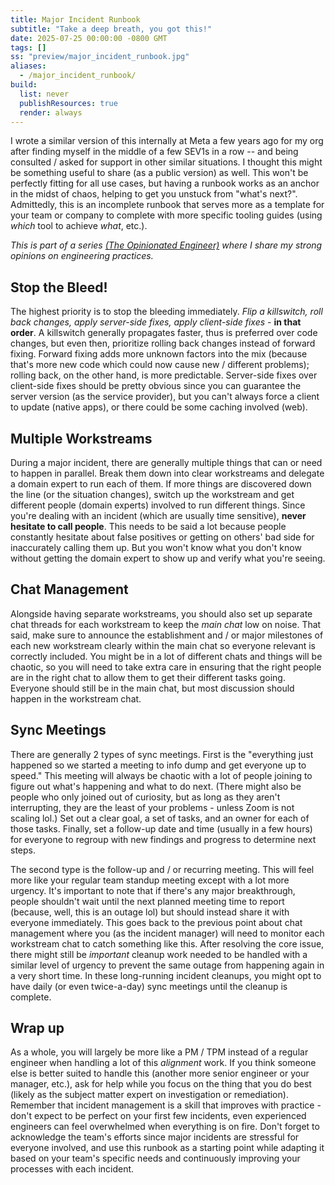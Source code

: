 ```yaml
---
title: Major Incident Runbook
subtitle: "Take a deep breath, you got this!"
date: 2025-07-25 00:00:00 -0800 GMT
tags: []
ss: "preview/major_incident_runbook.jpg"
aliases:
  - /major_incident_runbook/
build:
  list: never
  publishResources: true
  render: always
---
```


I wrote a similar version of this internally at Meta a few years ago for my org after finding myself in the middle of a few SEV1s in a row -- and being consulted / asked for support in other similar situations. I thought this might be something useful to share (as a public version) as well. This won't be perfectly fitting for all use cases, but having a runbook works as an anchor in the midst of chaos, helping to get you unstuck from "what's next?". Admittedly, this is an incomplete runbook that serves more as a template for your team or company to complete with more specific tooling guides (using _which_ tool to achieve _what_, etc.).

_This is part of a series [(The Opinionated Engineer)](/blog/2025-05-04-the-opinionated-engineer/) where I share my strong opinions on engineering practices._

## Stop the Bleed!

The highest priority is to stop the bleeding immediately. _Flip a killswitch, roll back changes, apply server-side fixes, apply client-side fixes_ - **in that order**. A killswitch generally propagates faster, thus is preferred over code changes, but even then, prioritize rolling back changes instead of forward fixing. Forward fixing adds more unknown factors into the mix (because that's more new code which could now cause new / different problems); rolling back, on the other hand, is more predictable. Server-side fixes over client-side fixes should be pretty obvious since you can guarantee the server version (as the service provider), but you can't always force a client to update (native apps), or there could be some caching involved (web).

## Multiple Workstreams

During a major incident, there are generally multiple things that can or need to happen in parallel. Break them down into clear workstreams and delegate a domain expert to run each of them. If more things are discovered down the line (or the situation changes), switch up the workstream and get different people (domain experts) involved to run different things. Since you're dealing with an incident (which are usually time sensitive), **never hesitate to call people**. This needs to be said a lot because people constantly hesitate about false positives or getting on others' bad side for inaccurately calling them up. But you won't know what you don't know without getting the domain expert to show up and verify what you're seeing.

## Chat Management

Alongside having separate workstreams, you should also set up separate chat threads for each workstream to keep the _main chat_ low on noise. That said, make sure to announce the establishment and / or major milestones of each new workstream clearly within the main chat so everyone relevant is correctly included. You might be in a lot of different chats and things will be chaotic, so you will need to take extra care in ensuring that the right people are in the right chat to allow them to get their different tasks going. Everyone should still be in the main chat, but most discussion should happen in the workstream chat.

## Sync Meetings

There are generally 2 types of sync meetings. First is the "everything just happened so we started a meeting to info dump and get everyone up to speed." This meeting will always be chaotic with a lot of people joining to figure out what's happening and what to do next. (There might also be people who only joined out of curiosity, but as long as they aren't interrupting, they are the least of your problems - unless Zoom is not scaling lol.) Set out a clear goal, a set of tasks, and an owner for each of those tasks. Finally, set a follow-up date and time (usually in a few hours) for everyone to regroup with new findings and progress to determine next steps.

The second type is the follow-up and / or recurring meeting. This will feel more like your regular team standup meeting except with a lot more urgency. It's important to note that if there's any major breakthrough, people shouldn't wait until the next planned meeting time to report (because, well, this is an outage lol) but should instead share it with everyone immediately. This goes back to the previous point about chat management where you (as the incident manager) will need to monitor each workstream chat to catch something like this. After resolving the core issue, there might still be _important_ cleanup work needed to be handled with a similar level of urgency to prevent the same outage from happening again in a very short time. In these long-running incident cleanups, you might opt to have daily (or even twice-a-day) sync meetings until the cleanup is complete.

## Wrap up

As a whole, you will largely be more like a PM / TPM instead of a regular engineer when handling a lot of this _alignment_ work. If you think someone else is better suited to handle this (another more senior engineer or your manager, etc.), ask for help while you focus on the thing that you do best (likely as the subject matter expert on investigation or remediation). Remember that incident management is a skill that improves with practice - don't expect to be perfect on your first few incidents, even experienced engineers can feel overwhelmed when everything is on fire. Don't forget to acknowledge the team's efforts since major incidents are stressful for everyone involved, and use this runbook as a starting point while adapting it based on your team's specific needs and continuously improving your processes with each incident.